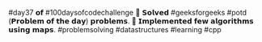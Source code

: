 #day37 𝗼𝗳 #100daysofcodechallenge
🎯 𝗦𝗼𝗹𝘃𝗲𝗱 #geeksforgeeks #potd (𝗣𝗿𝗼𝗯𝗹𝗲𝗺 𝗼𝗳 𝘁𝗵𝗲 𝗱𝗮𝘆) 𝗽𝗿𝗼𝗯𝗹𝗲𝗺𝘀.
🎯 𝗜𝗺𝗽𝗹𝗲𝗺𝗲𝗻𝘁𝗲𝗱 𝗳𝗲𝘄 𝗮𝗹𝗴𝗼𝗿𝗶𝘁𝗵𝗺𝘀 𝘂𝘀𝗶𝗻𝗴 𝗺𝗮𝗽𝘀.
#problemsolving #datastructures #learning #cpp
